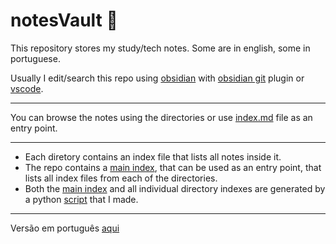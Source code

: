 # notesVault 📄

This repository stores my study/tech notes. Some are in english, some in portuguese.

Usually I edit/search this repo using [obsidian](https://obsidian.md/) with [obsidian git](https://github.com/denolehov/obsidian-git) plugin or [vscode](https://code.visualstudio.com/).

---

You can browse the notes using the directories or use [index.md](index.md) file as an entry point.

---
- Each diretory contains an index file that lists all notes inside it. 
- The repo contains a [main index](index.md), that can be used as an entry point, that lists all index files from each of the directories.
- Both the [main index](index.md) and all individual directory indexes are generated by a python [script](create_index_all_dir.py) that I made.

---
Versão em português [aqui](README-pt.md)